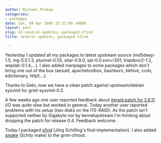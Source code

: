 ```yaml
---
author: Michael Prokop
categories:
- packages
date: Sat, 09 Apr 2005 23:32:00 +0000
layout: post
slug: 42-several-updates,-packaged-sfind
title: several updates, packaged sfind

---
```

Yesterday I updated all my packages to latest upstream source (md5deep\-1\.5, mg\-5\.0\.1\.3, ptunnel\-0\.55, sitar\-0\.9\.0, spl\-0\.0\.svn\+r301, trapdoor2\-1\.2, weplab\-0\.1\.4,...). I also added manpages to some packages which don't bring one out of the box (aesutil, apachetoolbox, bashburn, bkhive, ccdv, edictionary, httpf,...).

Thanks to Gebi, now we have a clean patch against upstream/debian sysvinit for grml\-sysvinit\-0\.3\.

A few weeks ago one user reported feedback about [iteraid.patch for 2\.6\.11](https://grml.org/kernel-devel/iteraid.patch). I/O was quite slow but worked in general. Today another user reported problems with his setup (two disks on the ITE\-RAID). As the patch isn't supported neither by Gigabyte nor by kernelupstream I'm thinking about dropping the patch for release 0\.4\. Feedback welcome.

Today I packaged [sfind](http://freshmeat.net/projects/sfind/) (Jörg Schilling's find\-implementation). I also added [smake](http://packages.debian.org/unstable/devel/smake) (Schily make) to the grml\-chroot.
